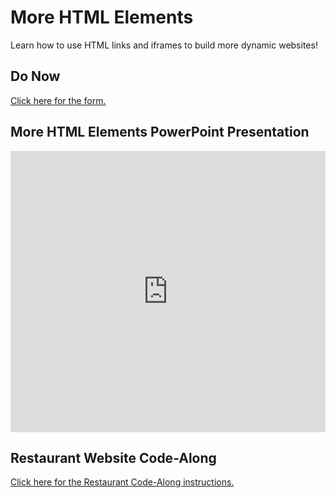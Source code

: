 # More HTML Elements
Learn how to use HTML links and iframes to build more dynamic websites!

## Do Now
[Click here for the form.](https://forms.office.com/r/Ky21qbTXRi)

## More HTML Elements PowerPoint Presentation
<iframe src='https://view.officeapps.live.com/op/embed.aspx?src=https://hylandtechoutreach.github.io/ucs/MoreHtml/MoreHtmlElements.pptx' width='100%' height='450px' frameborder='0'></iframe>

## Restaurant Website Code-Along
[Click here for the Restaurant Code-Along instructions.](RestaurantCodeAlong.md)
